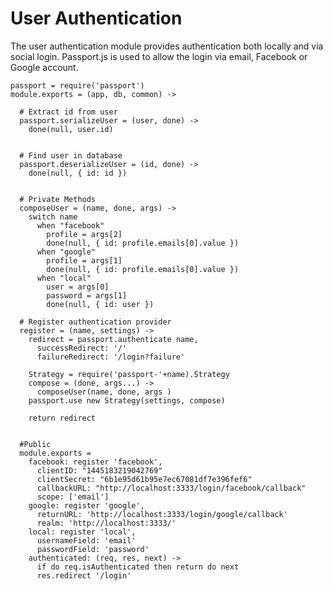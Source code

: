 # User Authentication

The user authentication module provides authentication both locally and via 
social login. Passport.js is used to allow the login via email, Facebook or 
Google account. 

    passport = require('passport')
    module.exports = (app, db, common) ->

      # Extract id from user
      passport.serializeUser = (user, done) ->
        done(null, user.id)


      # Find user in database
      passport.deserializeUser = (id, done) ->
        done(null, { id: id })


      # Private Methods
      composeUser = (name, done, args) ->
        switch name
          when "facebook"
            profile = args[2]
            done(null, { id: profile.emails[0].value })
          when "google"
            profile = args[1]
            done(null, { id: profile.emails[0].value })
          when "local"
            user = args[0]
            password = args[1]
            done(null, { id: user })

      # Register authentication provider
      register = (name, settings) ->
        redirect = passport.authenticate name,
          successRedirect: '/'
          failureRedirect: '/login?failure'
        
        Strategy = require('passport-'+name).Strategy
        compose = (done, args...) ->
          composeUser(name, done, args )
        passport.use new Strategy(settings, compose)

        return redirect


      #Public
      module.exports =
        facebook: register 'facebook',
          clientID: "1445183219042769"
          clientSecret: "6b1e95d61b95e7ec67081df7e396fef6"
          callbackURL: "http://localhost:3333/login/facebook/callback"
          scope: ['email']
        google: register 'google',
          returnURL: 'http://localhost:3333/login/google/callback'
          realm: 'http://localhost:3333/'
        local: register 'local',
          usernameField: 'email'
          passwordField: 'password'
        authenticated: (req, res, next) -> 
          if do req.isAuthenticated then return do next
          res.redirect '/login'
    
